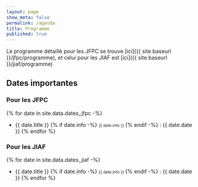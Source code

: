 ```yaml
---
layout: page
show_meta: false
permalink: /agenda
title: Programme
published: true
---
```


Le programme détaillé pour les JFPC se trouve [ici]({{ site.baseurl }}/jfpc/programme), et celui pour les JIAF est [ici]({{ site.baseurl }}/jiaf/programme)

## Dates importantes

### Pour les JFPC
{% for date in site.data.dates_jfpc -%}
  - {{ date.title }} {% if date.info -%} <span style="font-size:0.75em;">{{ date.info }} </span>{% endif -%} : {{ date.date }}
{% endfor %}

### Pour les JIAF
{% for date in site.data.dates_jiaf -%}
  - {{ date.title }} {% if date.info -%} <span style="font-size:0.75em;">{{ date.info }} </span>{% endif -%} : {{ date.date }}
{% endfor %}